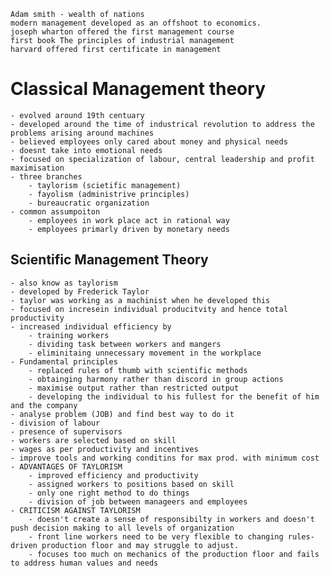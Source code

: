 	Adam smith - wealth of nations
	modern management developed as an offshoot to economics.
	joseph wharton offered the first management course
	first book The principles of industrial management
	harvard offered first certificate in management

# Classical Management theory
	- evolved around 19th centuary
	- developed around the time of industrical revolution to address the problems arising around machines
	- believed employees only cared about money and physical needs
	- doesnt take into emotional needs
	- focused on specialization of labour, central leadership and profit maximisation
	- three branches
		- taylorism (scietific management)
		- fayolism (administrive principles)
		- bureaucratic organization
	- common assumpoiton
		- employees in work place act in rational way
		- employees primarly driven by monetary needs
## Scientific Management Theory
	- also know as taylorism
	- developed by Frederick Taylor
	- taylor was working as a machinist when he developed this
	- focused on incresein individual producitvity and hence total productivity
	- increased individual efficiency by
		- training workers
		- dividing task between workers and mangers
		- eliminitaing unnecessary movement in the workplace
	- Fundamental principles
		- replaced rules of thumb with scientific methods
		- obtainging harmony rather than discord in group actions
		- maximise output rather than restricted output
		- developing the individual to his fullest for the benefit of him and the company
	- analyse problem (JOB) and find best way to do it
	- division of labour
	- presence of supervisors
	- workers are selected based on skill
	- wages as per productivity and incentives
	- improve tools and working conditins for max prod. with minimum cost
	- ADVANTAGES OF TAYLORISM
		- improved efficiency and productivity
		- assigned workers to positions based on skill
		- only one right method to do things
		- division of job between manageers and employees
	- CRITICISM AGAINST TAYLORISM
		- doesn't create a sense of responsibilty in workers and doesn't push decision making to all levels of organization
		- front line workers need to be very flexible to changing rules-driven production floor and may struggle to adjust.
		- focuses too much on mechanics of the production floor and fails to address human values and needs